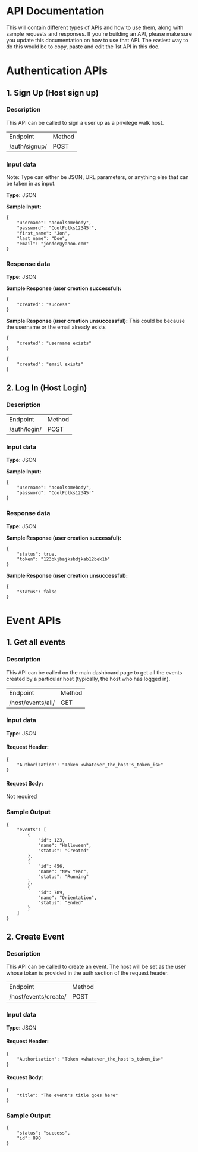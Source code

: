 # API Documentation
This will contain different types of APIs and how to use them, along with sample requests and responses. If you're building an API, please make sure you update this documentation on how to use that API. The easiest way to do this would be to copy, paste and edit the 1st API in this doc.

# Authentication APIs
## 1. Sign Up (Host sign up)
### Description
This API can be called to sign a user up as a  privilege walk host.
<table>
<tr>
    <td>Endpoint</td>
    <td>Method</td>
</tr>
<tr>
    <td>/auth/signup/</td>
    <td>POST</td>
</tr>
</table>

### Input data
Note: Type can either be JSON, URL parameters, or anything else that can be taken in as input.

**Type:** JSON

**Sample Input:**
```angular2html
{
    "username": "acoolsomebody",
    "password": "CoolFolks12345!",
    "first_name": "Jon",
    "last_name": "Doe",
    "email": "jondoe@yahoo.com"
}
```

### Response data
**Type:** JSON

**Sample Response (user creation successful):**
```angular2html
{
    "created": "success"
}
```

**Sample Response (user creation unsuccessful):**
This could be because the username or the email already exists

```angular2html
{
    "created": "username exists"
}
```
```angular2html
{
    "created": "email exists"
}
```

## 2. Log In (Host Login)
### Description
<table>
<tr>
    <td>Endpoint</td>
    <td>Method</td>
</tr>
<tr>
    <td>/auth/login/</td>
    <td>POST</td>
</tr>
</table>

### Input data

**Type:** JSON

**Sample Input:**
```angular2html
{
    "username": "acoolsomebody",
    "password": "CoolFolks12345!"
}
```

### Response data
**Type:** JSON

**Sample Response (user creation successful):**
```angular2html
{
    "status": true,
    "token": "123bkjbajksbdjkab12bek1b"
}
```

**Sample Response (user creation unsuccessful):**

```angular2html
{
    "status": false
}
```

# Event APIs
## 1. Get all events
### Description
This API can be called on the main dashboard page to get all the events created by a particular host (typically, the host who has logged in).

<table>
<tr>
    <td>Endpoint</td>
    <td>Method</td>
</tr>
<tr>
    <td>/host/events/all/</td>
    <td>GET</td>
</tr>
</table>

### Input data
**Type:** JSON
#### Request Header:
```angular2html
{
    "Authorization": "Token <whatever_the_host's_token_is>"
}
```
#### Request Body:
Not required

### Sample Output
```angular2html
{
    "events": [
        {
            "id": 123,
            "name": "Halloween",
            "status": "Created"
        },
        {
            "id": 456,
            "name": "New Year",
            "status": "Running"
        },
        {
            "id": 789,
            "name": "Orientation",
            "status": "Ended"
        }
    ]
}
```

## 2. Create Event
### Description
This API can be called to create an event. The host will be set as the user whose token is provided in the auth section of the request header.

<table>
<tr>
    <td>Endpoint</td>
    <td>Method</td>
</tr>
<tr>
    <td>/host/events/create/</td>
    <td>POST</td>
</tr>
</table>

### Input data
**Type:** JSON
#### Request Header:
```angular2html
{
    "Authorization": "Token <whatever_the_host's_token_is>"
}
```
#### Request Body:
```angular2html
{
    "title": "The event's title goes here"
}
```

### Sample Output
```angular2html
{
    "status": "success",
    "id": 890
}
```